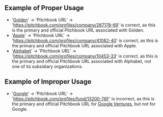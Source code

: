 ## Example of Proper Usage
* '[Golden](https://golden.com/wiki/Golden-5R)' -> 'Pitchbook URL' -> 'https://pitchbook.com/profiles/company/267178-69' is correct, as this is the primary and official Pitchbook URL associated with Golden.
* '[Apple](https://golden.com/wiki/Apple_(company)-5NB)' -> 'Pitchbook URL' -> 'https://pitchbook.com/profiles/company/41082-40' is correct, as this is the primary and official Pitchbook URL associated with Apple.
* '[Alphabet](https://golden.com/wiki/Alphabet_Inc.-G36WRN)' -> 'Pitchbook URL' -> 'https://pitchbook.com/profiles/company/10453-33' is correct, as this is the primary and official Pitchbook URL associated with Alphabet, not one of its subsidiary organizations.

## Example of Improper Usage
* '[Google](https://golden.com/wiki/Google-MYW)' -> 'Pitchbook URL' -> 'https://pitchbook.com/profiles/fund/13200-76F' is incorrect, as this is the primary and official Pitchbook URL for [Google Ventures](https://golden.com/wiki/Google_Ventures-ZXYY9NR), but not for Google.
